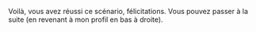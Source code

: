 Voilà, vous avez réussi ce scénario, félicitations. 
Vous pouvez passer à la suite (en revenant à mon profil en bas à
droite).
